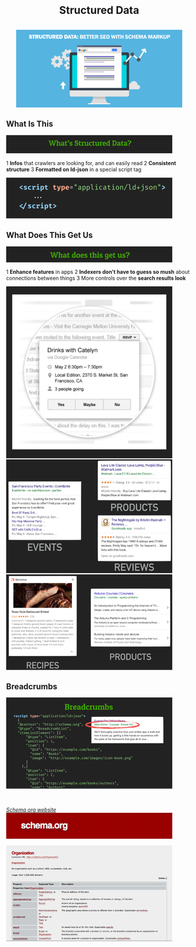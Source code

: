 <div align="center">
  <h1>Structured Data</h1><br/>

  <img src="../assets/img/structured-data-main-image.jpg" alt="hero structured data SEO presentation"/>

  <p>
  </p>
</div>

## What Is This

![structured data what is this title](../assets/img/structured-data-title-what.jpg)

1 **Infos** that crawlers are looking for, and can easily read
2 **Consistent structure**
3 **Formatted on ld-json** in a special script tag

![ld-json format script pic example](../assets/img/script-ld-json-img.jpg)

## What Does This Get Us

![structured data what does this get us title](../assets/img/structured-data-title-get.jpg)

1 **Enhance features** in apps
2 **Indexers don't have to guess so mush** about connections between things
3 More controls over the **search results look**

![search results look example](../assets/img/structured-data-visual.jpg)
![search results look example2](../assets/img/structured-data-example-visual.jpg)
![search results look example3](../assets/img/structured-data-example-visual2.jpg)

## Breadcrumbs
![breadcrumbs visual and presentation](../assets/img/structured-data-breadcrumbs.jpg)

 <br/>

[*Schema org website*](https://schema.org/)
![schema intro pic](../assets/img/schema-org-title.jpg)

![schema intro pic](../assets/img/schema-org-organization.jpg)

